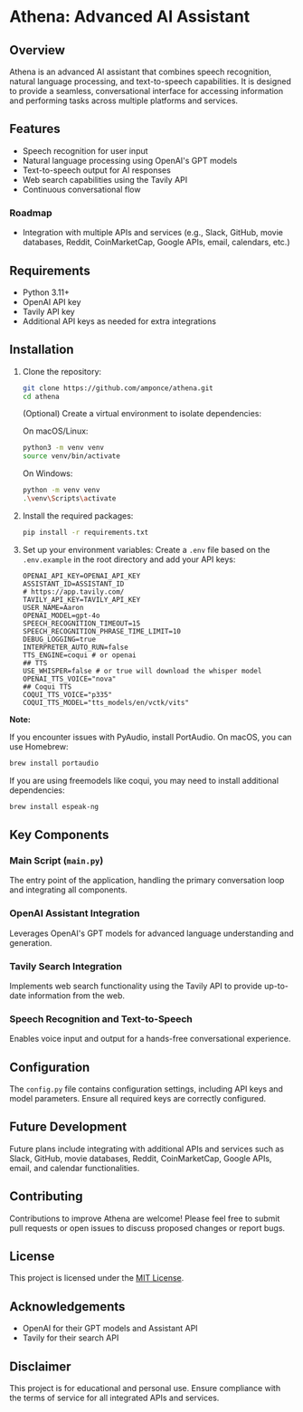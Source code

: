 # Athena: Advanced AI Assistant

## Overview
Athena is an advanced AI assistant that combines speech recognition, natural language processing, and text-to-speech capabilities. It is designed to provide a seamless, conversational interface for accessing information and performing tasks across multiple platforms and services.

## Features
- Speech recognition for user input
- Natural language processing using OpenAI's GPT models
- Text-to-speech output for AI responses
- Web search capabilities using the Tavily API
- Continuous conversational flow

### Roadmap
- Integration with multiple APIs and services (e.g., Slack, GitHub, movie databases, Reddit, CoinMarketCap, Google APIs, email, calendars, etc.)

## Requirements
- Python 3.11+
- OpenAI API key
- Tavily API key
- Additional API keys as needed for extra integrations

## Installation

1. Clone the repository:
   ```bash
   git clone https://github.com/amponce/athena.git
   cd athena
   ```
   (Optional) Create a virtual environment to isolate dependencies:

   On macOS/Linux:
   ```bash
   python3 -m venv venv
   source venv/bin/activate
   ```

   On Windows:
   ```bash
   python -m venv venv
   .\venv\Scripts\activate
   ```

2. Install the required packages:
   ```bash
   pip install -r requirements.txt
   ```

3. Set up your environment variables:
   Create a `.env` file based on the `.env.example` in the root directory and add your API keys:

   ```
   OPENAI_API_KEY=OPENAI_API_KEY
   ASSISTANT_ID=ASSISTANT_ID
   # https://app.tavily.com/
   TAVILY_API_KEY=TAVILY_API_KEY
   USER_NAME=Aaron
   OPENAI_MODEL=gpt-4o
   SPEECH_RECOGNITION_TIMEOUT=15
   SPEECH_RECOGNITION_PHRASE_TIME_LIMIT=10
   DEBUG_LOGGING=true
   INTERPRETER_AUTO_RUN=false
   TTS_ENGINE=coqui # or openai 
   ## TTS 
   USE_WHISPER=false # or true will download the whisper model
   OPENAI_TTS_VOICE="nova"
   ## Coqui TTS
   COQUI_TTS_VOICE="p335"
   COQUI_TTS_MODEL="tts_models/en/vctk/vits"
   ```

**Note:** 

If you encounter issues with PyAudio, install PortAudio. On macOS, you can use Homebrew:
   ```bash
   brew install portaudio
   
   ```
If you are using freemodels like coqui, you may need to install additional dependencies:

```bash
brew install espeak-ng
```


## Key Components

### Main Script (`main.py`)
The entry point of the application, handling the primary conversation loop and integrating all components.

### OpenAI Assistant Integration
Leverages OpenAI's GPT models for advanced language understanding and generation.

### Tavily Search Integration
Implements web search functionality using the Tavily API to provide up-to-date information from the web.

### Speech Recognition and Text-to-Speech
Enables voice input and output for a hands-free conversational experience.

## Configuration

The `config.py` file contains configuration settings, including API keys and model parameters. Ensure all required keys are correctly configured.

## Future Development
Future plans include integrating with additional APIs and services such as Slack, GitHub, movie databases, Reddit, CoinMarketCap, Google APIs, email, and calendar functionalities.

## Contributing
Contributions to improve Athena are welcome! Please feel free to submit pull requests or open issues to discuss proposed changes or report bugs.

## License
This project is licensed under the [MIT License](LICENSE).

## Acknowledgements
- OpenAI for their GPT models and Assistant API
- Tavily for their search API

## Disclaimer
This project is for educational and personal use. Ensure compliance with the terms of service for all integrated APIs and services.


